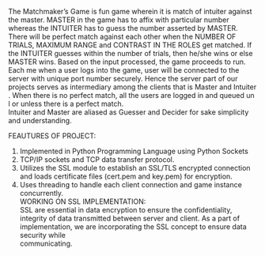 The Matchmaker’s Game is fun game wherein it is 
match of intuiter against the master. MASTER in 
the game has to affix with particular number 
whereas the INTUITER has to guess the number 
asserted by  MASTER. There will be perfect match 
against each other when the NUMBER OF 
TRIALS, MAXIMUM RANGE and  CONTRAST 
IN THE ROLES get matched. If the  INTUITER 
guesses within the number of trials, then he/she 
wins or else MASTER wins. Based on the input 
processed, the game proceeds to run. Each me 
when a user logs into the game, user will be 
connected to the server with unique port number 
securely. Hence the server part of our projects 
serves as intermediary among the clients that is 
Master and Intuiter . When there is no perfect 
match, all the users are logged in and queued un l 
or unless there is a perfect match.  
Intuiter and Master are aliased as Guesser and 
Decider for sake simplicity and understanding. 

FEAUTURES OF PROJECT:  
1. Implemented in Python Programming 
Language using Python Sockets  
2. TCP/IP sockets and TCP data transfer 
protocol.  
3. Utilizes the SSL module to establish an 
SSL/TLS encrypted connection and loads 
certificate files (cert.pem and key.pem) for 
encryption.  
4. Uses threading to handle each client 
connection and game instance concurrently.  
WORKING ON SSL IMPLEMENTATION:  
SSL are essential in data encryption to ensure the 
confidentiality, integrity of data transmitted 
between server and client. As a part of 
implementation, we are incorporating the SSL 
concept to ensure data security while  
communicating. 
